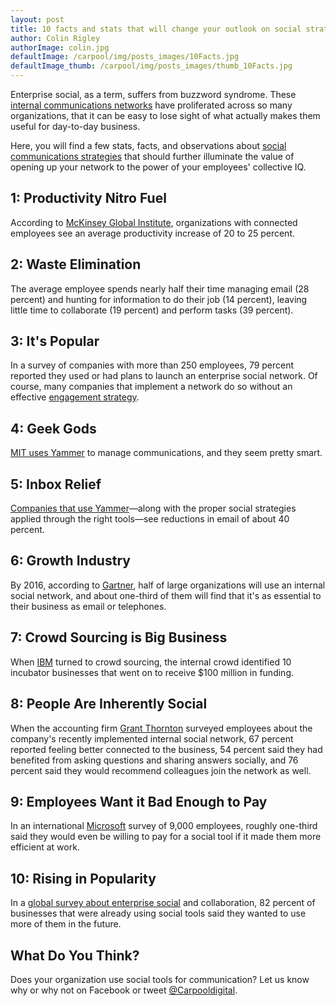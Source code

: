 ```yaml
---
layout: post
title: 10 facts and stats that will change your outlook on social strategies for corporate internal communications
author: Colin Rigley
authorImage: colin.jpg
defaultImage: /carpool/img/posts_images/10Facts.jpg
defaultImage_thumb: /carpool/img/posts_images/thumb_10Facts.jpg
---
```

Enterprise social, as a term, suffers from buzzword syndrome. These [internal communications networks](http://carpoolagency.com/work/) have proliferated across so many organizations, that it can be easy to lose sight of what actually makes them useful for day-to-day business.

<!--more-->

Here, you will find a few stats, facts, and observations about [social communications strategies](http://carpoolagency.com/articles/5-Arguments-Against-Going-Social-and-How-to-Combat-Them.html) that should further illuminate the value of opening up your network to the power of your employees' collective IQ.
  
1: Productivity Nitro Fuel
--------------------------
 
According to [McKinsey Global Institute](http://www.mckinsey.com/insights/high_tech_telecoms_internet/the_social_economy), organizations with connected employees see an average productivity increase of 20 to 25 percent.
  
2: Waste Elimination
--------------------
 
The average employee spends nearly half their time managing email (28 percent) and hunting for information to do their job (14 percent), leaving little time to collaborate (19 percent) and perform tasks (39 percent).
  
3: It's Popular
---------------
 
In a survey of companies with more than 250 employees, 79 percent reported they used or had plans to launch an enterprise social network. Of course, many companies that implement a network do so without an effective [engagement strategy](http://carpoolagency.com/articles/Implementation-Strategy.html).
  
4: Geek Gods
------------
 
[MIT uses Yammer](http://connect.mit.edu/blog/37-ways-mit-uses-yammer) to manage communications, and they seem pretty smart.
  
5: Inbox Relief
---------------
 
[Companies that use Yammer](http://organizationalphysics.com/2013/06/07/how-to-use-yammer-to-improve-employee-productivity/)—along with the proper social strategies applied through the right tools—see reductions in email of about 40 percent.
  
6: Growth Industry
------------------
 
By 2016, according to [Gartner](http://www.gartner.com/newsroom/id/2319215), half of large organizations will use an internal social network, and about one-third of them will find that it's as essential to their business as email or telephones.
  
7: Crowd Sourcing is Big Business
---------------------------------
 
When [IBM](http://www.socialmediaexaminer.com/how-ibm-uses-social-media-to-spur-employee-innovation/) turned to crowd sourcing, the internal crowd identified 10 incubator businesses that went on to receive $100 million in funding.
 
8: People Are Inherently Social
-------------------------------
 
When the accounting firm [Grant Thornton](http://www.computerweekly.com/feature/Social-media-for-communication-inside-the-enterprise) surveyed employees about the company's recently implemented internal social network, 67 percent reported feeling better connected to the business, 54 percent said they had benefited from asking questions and sharing answers socially, and 76 percent said they would recommend colleagues join the network as well.
  
9: Employees Want it Bad Enough to Pay
--------------------------------------
 
In an international [Microsoft](http://www.forbes.com/sites/jeannemeister/2014/01/06/2014-the-year-social-hr-matters/) survey of 9,000
employees, roughly one-third said they would even be willing to pay for a social tool if it made them more efficient at work.
  
10: Rising in Popularity
------------------------
 
In a [global survey about enterprise social](http://www.avanade.com/~/media/documents/resources/social-collaboration-global-study.pdf) and collaboration, 82 percent of businesses that were already using social tools said they wanted to use more of them in the future.
  
What Do You Think?
------------------
 
Does your organization use social tools for communication? Let us know why or why not on Facebook or tweet [@Carpooldigital](https://twitter.com/carpooldigital).
